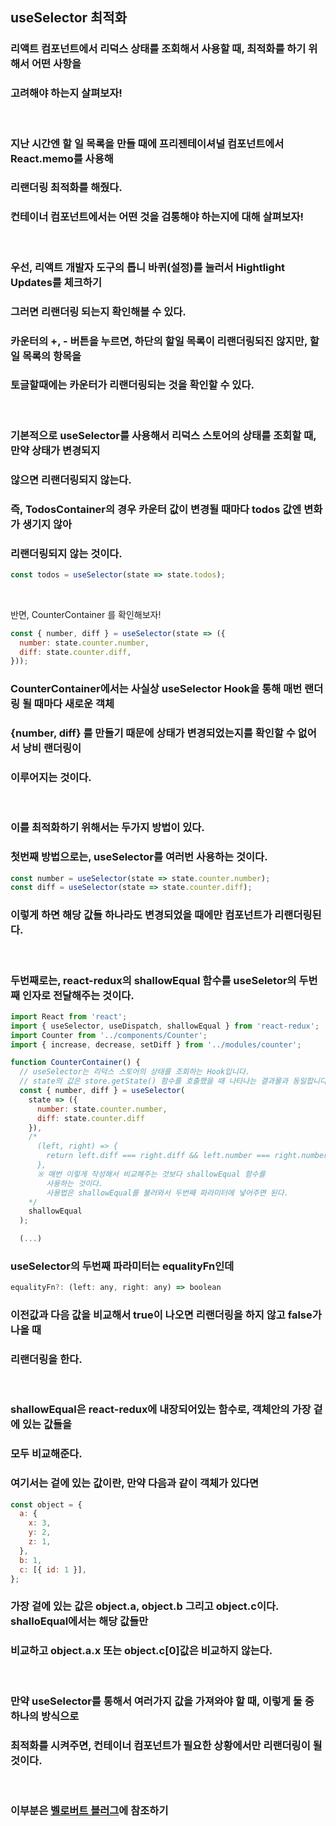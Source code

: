 ## useSelector 최적화

### 리액트 컴포넌트에서 리덕스 상태를 조회해서 사용할 때, 최적화를 하기 위해서 어떤 사항을

### 고려해야 하는지 살펴보자!

<br>

### 지난 시간엔 할 일 목록을 만들 때에 프리젠테이셔널 컴포넌트에서 React.memo를 사용해

### 리랜더링 최적화를 해줬다.

### 컨테이너 컴포넌트에서는 어떤 것을 검통해야 하는지에 대해 살펴보자!

<br>

### 우선, 리액트 개발자 도구의 톱니 바퀴(설정)를 눌러서 Hightlight Updates를 체크하기

### 그러면 리랜더링 되는지 확인해볼 수 있다.

### 카운터의 +, - 버튼을 누르면, 하단의 할일 목록이 리랜더링되진 않지만, 할 일 목록의 항목을

### 토글할때에는 카운터가 리랜더링되는 것을 확인할 수 있다.

<br>

### 기본적으로 useSelector를 사용해서 리덕스 스토어의 상태를 조회할 때, 만약 상태가 변경되지

### 않으면 리랜더링되지 않는다.

### 즉, TodosContainer의 경우 카운터 값이 변경될 때마다 todos 값엔 변화가 생기지 않아

### 리랜더링되지 않는 것이다.

```javascript
const todos = useSelector(state => state.todos);
```

<br>

반면, CounterContainer 를 확인해보자!

```javascript
const { number, diff } = useSelector(state => ({
  number: state.counter.number,
  diff: state.counter.diff,
}));
```

### CounterContainer에서는 사실상 useSelector Hook을 통해 매번 랜더링 될 때마다 새로운 객체

### {number, diff} 를 만들기 때문에 상태가 변경되었는지를 확인할 수 없어서 낭비 랜더링이

### 이루어지는 것이다.

<br>

### 이를 최적화하기 위해서는 두가지 방법이 있다.

### 첫번째 방법으로는, useSelector를 여러번 사용하는 것이다.

```javascript
const number = useSelector(state => state.counter.number);
const diff = useSelector(state => state.counter.diff);
```

### 이렇게 하면 해당 값들 하나라도 변경되었을 때에만 컴포넌트가 리랜더링된다.

<br>

### 두번째로는, react-redux의 shallowEqual 함수를 useSeletor의 두번째 인자로 전달해주는 것이다.

```javascript
import React from 'react';
import { useSelector, useDispatch, shallowEqual } from 'react-redux';
import Counter from '../components/Counter';
import { increase, decrease, setDiff } from '../modules/counter';

function CounterContainer() {
  // useSelector는 리덕스 스토어의 상태를 조회하는 Hook입니다.
  // state의 값은 store.getState() 함수를 호출했을 때 나타나는 결과물과 동일합니다.
  const { number, diff } = useSelector(
    state => ({
      number: state.counter.number,
      diff: state.counter.diff
    }),
    /*
      (left, right) => {
        return left.diff === right.diff && left.number === right.number;
      },
      ※ 매번 이렇게 작성해서 비교해주는 것보다 shallowEqual 함수를
        사용하는 것이다.
        사용법은 shallowEqual를 불러와서 두번째 파라미터에 넣어주면 된다.
    */
    shallowEqual
  );

  (...)
```

### useSelector의 두번째 파라미터는 equalityFn인데

```javascript
equalityFn?: (left: any, right: any) => boolean
```

### 이전값과 다음 값을 비교해서 true이 나오면 리랜더링을 하지 않고 false가 나올 때

### 리랜더링을 한다.

<br>

### shallowEqual은 react-redux에 내장되어있는 함수로, 객체안의 가장 겉에 있는 값들을

### 모두 비교해준다.

### 여기서는 겉에 있는 값이란, 만약 다음과 같이 객체가 있다면

```javascript
const object = {
  a: {
    x: 3,
    y: 2,
    z: 1,
  },
  b: 1,
  c: [{ id: 1 }],
};
```

### 가장 겉에 있는 값은 object.a, object.b 그리고 object.c이다. shalloEqual에서는 해당 값들만

### 비교하고 object.a.x 또는 object.c[0]값은 비교하지 않는다.

<br>

### 만약 useSelector를 통해서 여러가지 값을 가져와야 할 때, 이렇게 둘 중 하나의 방식으로

### 최적화를 시켜주면, 컨테이너 컴포넌트가 필요한 상황에서만 리랜더링이 될것이다.

<br>

### 이부분은 [벨로버트 블러그](https://react.vlpt.us/redux/08-optimize-useSelector.html)에 참조하기
